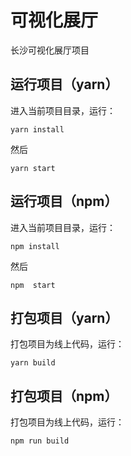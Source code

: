 # 可视化展厅

长沙可视化展厅项目

## 运行项目（yarn）

进入当前项目目录，运行：

 `yarn install`

然后

 `yarn start`

## 运行项目（npm）

进入当前项目目录，运行：

 `npm install`

然后

 `npm  start`

## 打包项目（yarn）

打包项目为线上代码，运行：

 `yarn build`

## 打包项目（npm）

打包项目为线上代码，运行：

 `npm run build`
